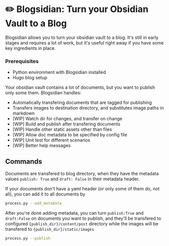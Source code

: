 # :pencil2: Blogsidian: Turn your Obsidian Vault to a Blog

Blogsidian allows you to turn your obsidian vault to a blog. It's still in early stages and requires a lot of work, but it's useful right away if you have some key ingredients in place.



### Prerequisites

- Python environment with Blogsidian installed
- Hugo blog setup

Your obsidian vault contains a lot of documents, but you want to publish only some them. Blogsidian handles:

- Automatically transfering documents that are tagged for publishing
- Transfers images to destination directory, and substitutes image paths in markdown
- [WIP] Watch dir for changes, and transfer on change
- [WIP] Build and publish after transfering documents
- [WIP] Handle other static assets other than files
- [WIP] Allow doc metadata to be specified by config file
- [WIP] Unit test for different scenarios
- [WIP] Better help messages

## Commands

Documents are transfered to blog directory, when they have the metadata values `publish: True` and `draft: False` in their metadata header.

If your documents don't have a yaml header (or only some of them do, not all), you can add it to all documents by

```bash
process.py --add_metadata
```



After you're done adding metadata, you can turn `publish:True` and `draft:False` on documents you want to publish, and they'll be transfered to configured `{publish_dir}/content/post` directory while the images will be transfered to `{publish_dir}/static/images`

```bash
process.py --publish
```

 